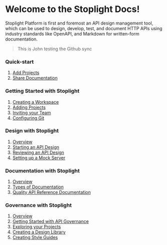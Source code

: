 # Welcome to the Stoplight Docs!

Stoplight Platform is first and foremost an API design management tool, which can be used to design, develop, test, and document HTTP APIs using industry standards like OpenAPI, and Markdown for written-form documentation.

> This is John testing the Github sync

### Quick-start

1. [Add Projects](1.-quickstarts/add-projects-quickstart.md)
1. [Share Documentation](1.-quickstarts/share-documentation-quickstart.md)

### Getting Started with Stoplight

1. [Creating a Workspace](2.-workspaces/a.creating-a-workspace.md)
1. [Adding Projects](2.-workspaces/b.adding-projects.md)
1. [Inviting your Team](2.-workspaces/d.inviting-your-team.md)
1. [Configuring Git](2.-workspaces/configure-git/a.configuring-git.md)

### Design with Stoplight

1. [Overview](3.-design/a.overview.md)
2. [Starting an API Design](3.-design/b.starting-a-new-api-design.md)
3. [Reviewing an API Design](3.-design/c.reviewing-your-api-design.md)
4. [Setting up a Mock Server](3.-design/d.setting-up-a-mock-server.md)

### Documentation with Stoplight

1. [Overview](4.-documentation/a.overview.md)
1. [Types of Documentation](4.-documentation/b.types-of-documentation.md)
2. [Quality API Reference Documentation](4.-documentation/c.quality-api-reference-docs.md)

### Governance with Stoplight

1. [Overview](5.-governance/a.overview.md)
1. [Getting Started with API Governance](5.-governance/b.getting-started-with-api-governance.md)
1. [Exploring your Projects](5.-governance/bb.exploring-your-api-projects.md)
1. [Creating a Design Library](5.-governance/c.creating-a-design-library.md)
1. [Creating Style Guides](5.-governance/d.style-guides.md)
